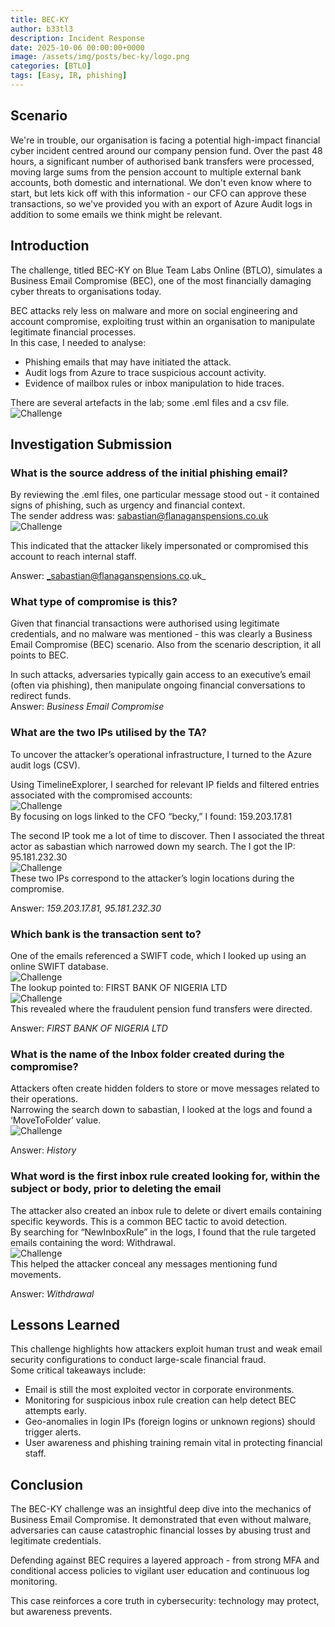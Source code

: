 ```yaml
---
title: BEC-KY
author: b33tl3
description: Incident Response
date: 2025-10-06 00:00:00+0000
image: /assets/img/posts/bec-ky/logo.png
categories: [BTLO]
tags: [Easy, IR, phishing]
---
```


## Scenario
We're in trouble, our organisation is facing a potential high-impact financial cyber incident centred around our company pension fund. Over the past 48 hours, a significant number of authorised bank transfers were processed, moving large sums from the pension account to multiple external bank accounts, both domestic and international. We don't even know where to start, but lets kick off with this information - our CFO can approve these transactions, so we've provided you with an export of Azure Audit logs in addition to some emails we think might be relevant.

## Introduction
The challenge, titled BEC-KY on Blue Team Labs Online (BTLO), simulates a Business Email Compromise (BEC), one of the most financially damaging cyber threats to organisations today. <br>

BEC attacks rely less on malware and more on social engineering and account compromise, exploiting trust within an organisation to manipulate legitimate financial processes. <br>
In this case, I needed to analyse: <br>
 - Phishing emails that may have initiated the attack.
 - Audit logs from Azure to trace suspicious account activity.
 - Evidence of mailbox rules or inbox manipulation to hide traces.

There are several artefacts in the lab; some .eml files and a csv file. <br>
![Challenge](/assets/img/posts/bec-ky/artefacts.png) <br>

## Investigation Submission
### What is the source address of the initial phishing email?
By reviewing the .eml files, one particular message stood out - it contained signs of phishing, such as urgency and financial context. <br>
The sender address was: sabastian@flanaganspensions.co.uk <br>
![Challenge](/assets/img/posts/bec-ky/source.png) <br>

This indicated that the attacker likely impersonated or compromised this account to reach internal staff. <br>

Answer: _sabastian@flanaganspensions.co.uk_

### What type of compromise is this?
Given that financial transactions were authorised using legitimate credentials, and no malware was mentioned - this was clearly a Business Email Compromise (BEC) scenario. Also from the scenario description, it all points to BEC. <br>

In such attacks, adversaries typically gain access to an executive’s email (often via phishing), then manipulate ongoing financial conversations to redirect funds. <br>
Answer: _Business Email Compromise_

### What are the two IPs utilised by the TA?
To uncover the attacker’s operational infrastructure, I turned to the Azure audit logs (CSV). <br>

Using TimelineExplorer, I searched for relevant IP fields and filtered entries associated with the compromised accounts: <br>
![Challenge](/assets/img/posts/bec-ky/actor.png) <br>
By focusing on logs linked to the CFO “becky,” I found: 159.203.17.81 <br>

The second IP took me a lot of time to discover. Then I associated the threat actor as sabastian which narrowed down my search. The I got the IP: 95.181.232.30 <br>
![Challenge](/assets/img/posts/bec-ky/ip.png) <br>
These two IPs correspond to the attacker’s login locations during the compromise. <br>

Answer: _159.203.17.81, 95.181.232.30_

### Which bank is the transaction sent to?
One of the emails referenced a SWIFT code, which I looked up using an online SWIFT database. <br>
![Challenge](/assets/img/posts/bec-ky/swift.png) <br>
The lookup pointed to: FIRST BANK OF NIGERIA LTD <br>
![Challenge](/assets/img/posts/bec-ky/bank.png) <br>
This revealed where the fraudulent pension fund transfers were directed. <br>

Answer: _FIRST BANK OF NIGERIA LTD_

### What is the name of the Inbox folder created during the compromise?
Attackers often create hidden folders to store or move messages related to their operations. <br>
Narrowing the search down to sabastian, I looked at the logs and found a ‘MoveToFolder’ value. <br>
![Challenge](/assets/img/posts/bec-ky/folder.png) <br>

Answer: _History_

### What word is the first inbox rule created looking for, within the subject or body, prior to deleting the email 
The attacker also created an inbox rule to delete or divert emails containing specific keywords. This is a common BEC tactic to avoid detection. <br>
By searching for “NewInboxRule” in the logs, I found that the rule targeted emails containing the word: Withdrawal. <br>
![Challenge](/assets/img/posts/bec-ky/rule.png) <br>
This helped the attacker conceal any messages mentioning fund movements. <br>

Answer: _Withdrawal_

## Lessons Learned
This challenge highlights how attackers exploit human trust and weak email security configurations to conduct large-scale financial fraud. <br>
Some critical takeaways include: <br>
 - Email is still the most exploited vector in corporate environments.
 - Monitoring for suspicious inbox rule creation can help detect BEC attempts early.
 - Geo-anomalies in login IPs (foreign logins or unknown regions) should trigger alerts.
 - User awareness and phishing training remain vital in protecting financial staff.

## Conclusion
The BEC-KY challenge was an insightful deep dive into the mechanics of Business Email Compromise. It demonstrated that even without malware, adversaries can cause catastrophic financial losses by abusing trust and legitimate credentials. <br>

Defending against BEC requires a layered approach - from strong MFA and conditional access policies to vigilant user education and continuous log monitoring. <br>

This case reinforces a core truth in cybersecurity: technology may protect, but awareness prevents.